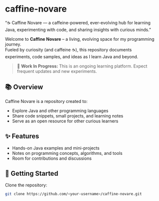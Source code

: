 # caffine-novare
“☕ Caffine Novare — a caffeine-powered, ever-evolving hub for learning Java, experimenting with code, and sharing insights with curious minds.”

Welcome to **Caffine Novare** – a living, evolving space for my programming journey.  
Fueled by curiosity (and caffeine ☕), this repository documents experiments, code samples, and ideas as I learn Java and beyond.

> 🚧 **Work In Progress:** This is an ongoing learning platform. Expect frequent updates and new experiments.

## 📚 Overview
Caffine Novare is a repository created to:
- Explore Java and other programming languages
- Share code snippets, small projects, and learning notes
- Serve as an open resource for other curious learners

## ✨ Features
- Hands-on Java examples and mini-projects
- Notes on programming concepts, algorithms, and tools
- Room for contributions and discussions

## 🚀 Getting Started
Clone the repository:
```bash
git clone https://github.com/<your-username>/caffine-novare.git
